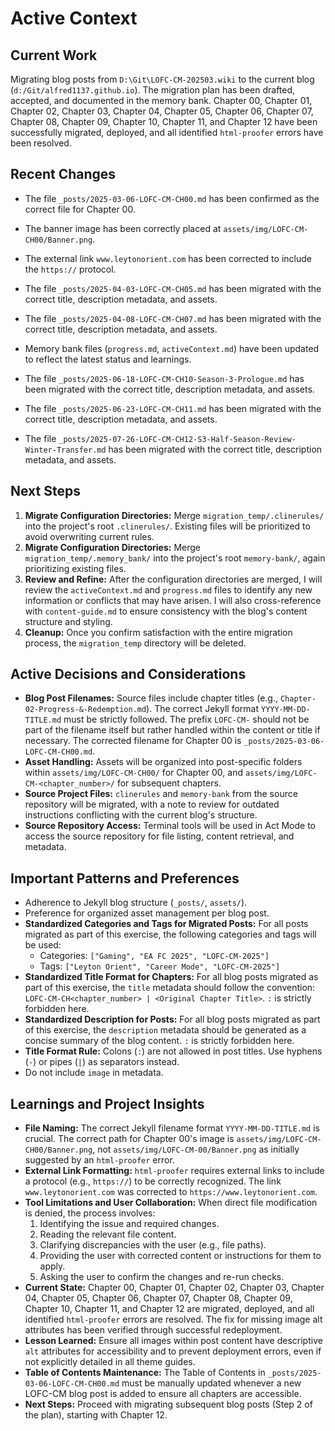 # Active Context

## Current Work
Migrating blog posts from `D:\Git\LOFC-CM-202503.wiki` to the current blog (`d:/Git/alfred1137.github.io`). The migration plan has been drafted, accepted, and documented in the memory bank. Chapter 00, Chapter 01, Chapter 02, Chapter 03, Chapter 04, Chapter 05, Chapter 06, Chapter 07, Chapter 08, Chapter 09, Chapter 10, Chapter 11, and Chapter 12 have been successfully migrated, deployed, and all identified `html-proofer` errors have been resolved.

## Recent Changes
- The file `_posts/2025-03-06-LOFC-CM-CH00.md` has been confirmed as the correct file for Chapter 00.
- The banner image has been correctly placed at `assets/img/LOFC-CM-CH00/Banner.png`.
- The external link `www.leytonorient.com` has been corrected to include the `https://` protocol.

- The file `_posts/2025-04-03-LOFC-CM-CH05.md` has been migrated with the correct title, description metadata, and assets.
- The file `_posts/2025-04-08-LOFC-CM-CH07.md` has been migrated with the correct title, description metadata, and assets.
- Memory bank files (`progress.md`, `activeContext.md`) have been updated to reflect the latest status and learnings.

- The file `_posts/2025-06-18-LOFC-CM-CH10-Season-3-Prologue.md` has been migrated with the correct title, description metadata, and assets.
- The file `_posts/2025-06-23-LOFC-CM-CH11.md` has been migrated with the correct title, description metadata, and assets.
- The file `_posts/2025-07-26-LOFC-CM-CH12-S3-Half-Season-Review-Winter-Transfer.md` has been migrated with the correct title, description metadata, and assets.

## Next Steps
1.  **Migrate Configuration Directories:** Merge `migration_temp/.clinerules/` into the project's root `.clinerules/`. Existing files will be prioritized to avoid overwriting current rules.
2.  **Migrate Configuration Directories:** Merge `migration_temp/.memory_bank/` into the project's root `memory-bank/`, again prioritizing existing files.
3.  **Review and Refine:** After the configuration directories are merged, I will review the `activeContext.md` and `progress.md` files to identify any new information or conflicts that may have arisen. I will also cross-reference with `content-guide.md` to ensure consistency with the blog's content structure and styling.
4.  **Cleanup:** Once you confirm satisfaction with the entire migration process, the `migration_temp` directory will be deleted.

## Active Decisions and Considerations
- **Blog Post Filenames:** Source files include chapter titles (e.g., `Chapter-02-Progress-&-Redemption.md`). The correct Jekyll format `YYYY-MM-DD-TITLE.md` must be strictly followed. The prefix `LOFC-CM-` should not be part of the filename itself but rather handled within the content or title if necessary. The corrected filename for Chapter 00 is `_posts/2025-03-06-LOFC-CM-CH00.md`.
- **Asset Handling:** Assets will be organized into post-specific folders within `assets/img/LOFC-CM-CH00/` for Chapter 00, and `assets/img/LOFC-CM-<chapter_number>/` for subsequent chapters.
- **Source Project Files:** `clinerules` and `memory-bank` from the source repository will be migrated, with a note to review for outdated instructions conflicting with the current blog's structure.
- **Source Repository Access:** Terminal tools will be used in Act Mode to access the source repository for file listing, content retrieval, and metadata.

## Important Patterns and Preferences
- Adherence to Jekyll blog structure (`_posts/`, `assets/`).
- Preference for organized asset management per blog post.
- **Standardized Categories and Tags for Migrated Posts:** For all posts migrated as part of this exercise, the following categories and tags will be used:
    - Categories: `["Gaming", "EA FC 2025", "LOFC-CM-2025"]`
    - Tags: `["Leyton Orient", "Career Mode", "LOFC-CM-2025"]`
- **Standardized Title Format for Chapters:** For all blog posts migrated as part of this exercise, the `title` metadata should follow the convention: `LOFC-CM-CH<chapter_number> | <Original Chapter Title>`. `:` is strictly forbidden here.
- **Standardized Description for Posts:** For all blog posts migrated as part of this exercise, the `description` metadata should be generated as a concise summary of the blog content. `:` is strictly forbidden here.
- **Title Format Rule:** Colons (`:`) are not allowed in post titles. Use hyphens (`-`) or pipes (`|`) as separators instead.
- Do not include `image` in metadata.

## Learnings and Project Insights
- **File Naming:** The correct Jekyll filename format `YYYY-MM-DD-TITLE.md` is crucial. The correct path for Chapter 00's image is `assets/img/LOFC-CM-CH00/Banner.png`, not `assets/img/LOFC-CM-00/Banner.png` as initially suggested by an `html-proofer` error.
- **External Link Formatting:** `html-proofer` requires external links to include a protocol (e.g., `https://`) to be correctly recognized. The link `www.leytonorient.com` was corrected to `https://www.leytonorient.com`.
- **Tool Limitations and User Collaboration:** When direct file modification is denied, the process involves:
    1.  Identifying the issue and required changes.
    2.  Reading the relevant file content.
    3.  Clarifying discrepancies with the user (e.g., file paths).
    4.  Providing the user with corrected content or instructions for them to apply.
    5.  Asking the user to confirm the changes and re-run checks.
- **Current State:** Chapter 00, Chapter 01, Chapter 02, Chapter 03, Chapter 04, Chapter 05, Chapter 06, Chapter 07, Chapter 08, Chapter 09, Chapter 10, Chapter 11, and Chapter 12 are migrated, deployed, and all identified `html-proofer` errors are resolved. The fix for missing image alt attributes has been verified through successful redeployment.
- **Lesson Learned:** Ensure all images within post content have descriptive `alt` attributes for accessibility and to prevent deployment errors, even if not explicitly detailed in all theme guides.
- **Table of Contents Maintenance:** The Table of Contents in `_posts/2025-03-06-LOFC-CM-CH00.md` must be manually updated whenever a new LOFC-CM blog post is added to ensure all chapters are accessible.
- **Next Steps:** Proceed with migrating subsequent blog posts (Step 2 of the plan), starting with Chapter 12.
